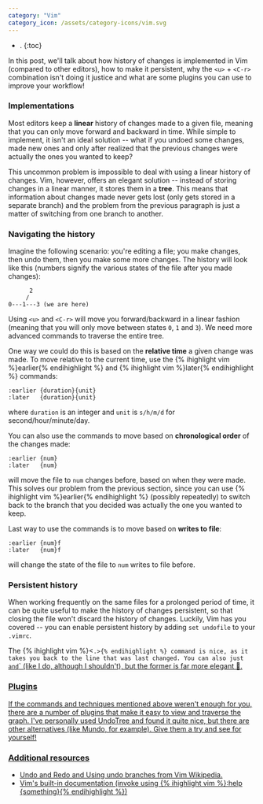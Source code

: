 ```yaml
---
category: "Vim"
category_icon: /assets/category-icons/vim.svg
---
```


- .
{:toc}

In this post, we'll talk about how history of changes is implemented in Vim (compared to other editors), how to make it persistent, why the `<u>` + `<C-r>` combination isn't doing it justice and what are some plugins you can use to improve your workflow!

### Implementations
Most editors keep a **linear** history of changes made to a given file, meaning that you can only move forward and backward in time. While simple to implement, it isn't an ideal solution -- what if you undoed some changes, made new ones and only after realized that the previous changes were actually the ones you wanted to keep?

This uncommon problem is impossible to deal with using a linear history of changes. Vim, however, offers an elegant solution -- instead of storing changes in a linear manner, it stores them in a **tree**. This means that information about changes made never gets lost (only gets stored in a separate branch) and the problem from the previous paragraph is just a matter of switching from one branch to another.

### Navigating the history
Imagine the following scenario: you're editing a file; you make changes, then undo them, then you make some more changes. The history will look like this (numbers signify the various states of the file after you made changes):

```
      2
     /
0---1---3 (we are here)
```

Using `<u>` and `<C-r>` will move you forward/backward in a linear fashion (meaning that you will only move between states `0`, `1` and `3`). We need more advanced commands to traverse the entire tree.

One way we could do this is based on the **relative time** a given change was made. To move relative to the current time, use the {% ihighlight vim %}earlier{% endihighlight %} and {% ihighlight vim %}later{% endihighlight %} commands:
```vim
:earlier {duration}{unit}
:later   {duration}{unit}
```
where `duration` is an integer and `unit` is `s/h/m/d` for second/hour/minute/day.

You can also use the commands to move based on **chronological order** of the changes made:
```vim
:earlier {num}
:later   {num}
```
will move the file to `num` changes before, based on when they were made. This solves our problem from the previous section, since you can use {% ihighlight vim %}earlier{% endihighlight %} (possibly repeatedly) to switch back to the branch that you decided was actually the one you wanted to keep.

Last way to use the commands is to move based on **writes to file**:
```vim
:earlier {num}f
:later   {num}f
```
will change the state of the file to `num` writes to file before.

### Persistent history
When working frequently on the same files for a prolonged period of time, it can be quite useful to make the history of changes persistent, so that closing the file won't discard the history of changes. Luckily, Vim has you covered -- you can enable persistent history by adding `set undofile` to your `.vimrc`.

The {% ihighlight vim %}<`.>{% endihighlight %} command is nice, as it takes you back to the line that was last changed. You can also just `<u>` and `<C-r>` (like I do, although I shouldn't), but the former is far more elegant 🙂.

### Plugins
If the commands and techniques mentioned above weren't enough for you, there are a number of plugins that make it easy to view and traverse the graph. I've personally used [UndoTree](https://github.com/mbbill/undotree) and found it quite nice, but there are other alternatives (like [Mundo](https://github.com/simnalamburt/vim-mundo), for example). Give them a try and see for yourself!

### Additional resources
- [Undo and Redo](https://vim.fandom.com/wiki/Undo_and_Redo) and [Using undo branches](https://vim.fandom.com/wiki/Using_undo_branches) from Vim Wikipedia.
- Vim's built-in documentation (invoke using {% ihighlight vim %}:help {something}{% endihighlight %})
